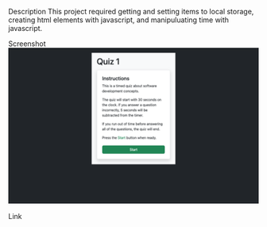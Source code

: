 Description
This project required getting and setting items to local storage, creating html elements with javascript, and manipuluating time with javascript.

Screenshot
<img src="screenshot.png">

Link

